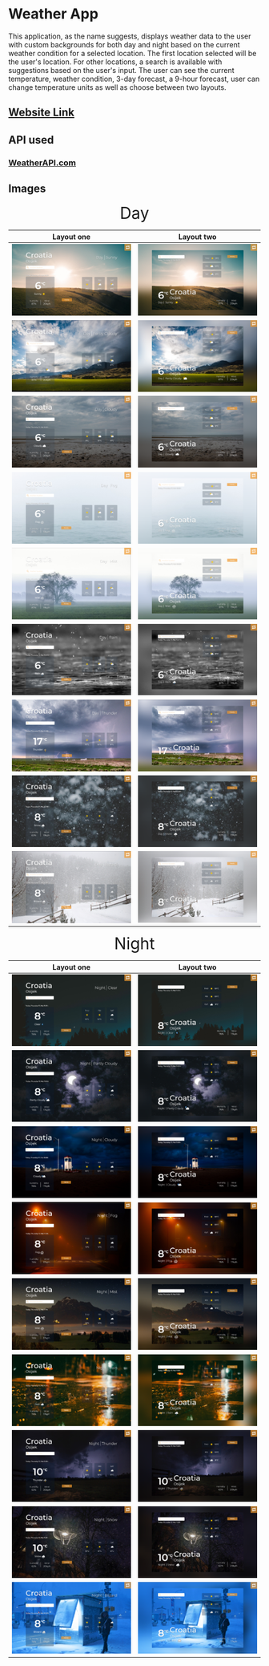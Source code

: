 # Weather App

This application, as the name suggests, displays weather data to the user with custom backgrounds for both day and night based on the current weather condition for a selected location. The first location selected will be the user's location. For other locations, a search is available with suggestions based on the user's input. The user can see the current temperature, weather condition, 3-day forecast, a 9-hour forecast, user can change temperature units as well as choose between two layouts.

## [Website Link](https://weather.pages.dev/)

## API used

### [WeatherAPI.com](https://rapidapi.com/weatherapi/api/weatherapi-com/)

## Images

<p align="center">
<font size="6"> Day</font>
</p>

|                       Layout one                        |                       Layout two                        |
| :-----------------------------------------------------: | :-----------------------------------------------------: |
|     ![](/themes-images/themes-day/day-sunny-l1.png)     |     ![](/themes-images/themes-day/day-sunny-l2.png)     |
| ![](/themes-images/themes-day/day-partly-cloudy-l1.png) | ![](/themes-images/themes-day/day-partly-cloudy-l2.png) |
|    ![](/themes-images/themes-day/day-cloudy-l1.png)     |    ![](/themes-images/themes-day/day-cloudy-l2.png)     |
|     ![](/themes-images/themes-day/day-foggy-l1.png)     |     ![](/themes-images/themes-day/day-foggy-l2.png)     |
|     ![](/themes-images/themes-day/day-misty-l1.png)     |     ![](/themes-images/themes-day/day-misty-l2.png)     |
|     ![](/themes-images/themes-day/day-rainy-l1.png)     |     ![](/themes-images/themes-day/day-rainy-l2.png)     |
|   ![](/themes-images/themes-day/day-thundery-l1.png)    |   ![](/themes-images/themes-day/day-thundery-l2.png)    |
|     ![](/themes-images/themes-day/day-snowy-l1.png)     |     ![](/themes-images/themes-day/day-snowy-l2.png)     |
|    ![](/themes-images/themes-day/day-blizard-l1.png)    |    ![](/themes-images/themes-day/day-blizard-l2.png)    |

<p align="center">
<font size="6"> Night</font>
</p>

|                         Layout one                          |                         Layout two                          |
| :---------------------------------------------------------: | :---------------------------------------------------------: |
|     ![](/themes-images/themes-night/night-clear-l1.png)     |     ![](/themes-images/themes-night/night-clear-l2.png)     |
| ![](/themes-images/themes-night/night-partly-cloudy-l1.png) | ![](/themes-images/themes-night/night-partly-cloudy-l2.png) |
|    ![](/themes-images/themes-night/night-cloudy-l1.png)     |    ![](/themes-images/themes-night/night-cloudy-l2.png)     |
|     ![](/themes-images/themes-night/night-foggy-l1.png)     |     ![](/themes-images/themes-night/night-foggy-l2.png)     |
|     ![](/themes-images/themes-night/night-misty-l1.png)     |     ![](/themes-images/themes-night/night-misty-l2.png)     |
|     ![](/themes-images/themes-night/night-rainy-l1.png)     |     ![](/themes-images/themes-night/night-rainy-l2.png)     |
|   ![](/themes-images/themes-night/night-thundery-l1.png)    |   ![](/themes-images/themes-night/night-thundery-l2.png)    |
|     ![](/themes-images/themes-night/night-snowy-l1.png)     |     ![](/themes-images/themes-night/night-snowy-l2.png)     |
|    ![](/themes-images/themes-night/night-blizard-l1.png)    |    ![](/themes-images/themes-night/night-blizard-l2.png)    |
